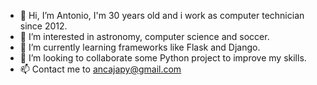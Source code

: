 - 👋 Hi, I’m Antonio, I'm 30 years old and i work as computer technician since 2012.
- 👀 I’m interested in astronomy, computer science and soccer.
- 🌱 I’m currently learning frameworks like Flask and Django.
- 💞️ I’m looking to collaborate some Python project to improve my skills.
- 📫 Contact me to ancajapy@gmail.com
